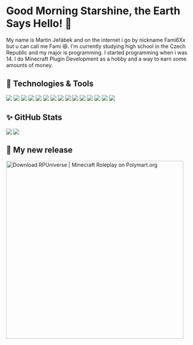 # Good Morning Starshine, the Earth Says Hello! 👋

My name is Martin Jeřábek and on the internet i go by nickname Fami6Xx but u can call me Fami 😄.
I'm currently studying high school in the Czech Republic and my major is programming. I started programming when i was 14. I do Minecraft Plugin Development as a hobby and a way to earn some amounts of money.

## 🔧 Technologies & Tools
![](https://img.shields.io/badge/OS-Windows-informational?style=flat&logo=windows&logoColor=white&color=2bbc8a) <!--Windows -->
![](https://img.shields.io/badge/Engine-Unity-informational?style=flat&logo=unity&logoColor=white&color=2bbc8a) <!--JetBrains -->
![](https://img.shields.io/badge/Editor-JetBrains-informational?style=flat&logo=jetbrains&logoColor=white&color=2bbc8a) <!--JetBrains -->
![](https://img.shields.io/badge/Code-C_Sharp-informational?style=flat&logo=csharp&logoColor=white&color=2bbc8a) <!--C# -->
![](https://img.shields.io/badge/Code-JavaScript-informational?style=flat&logo=javascript&logoColor=white&color=2bbc8a) <!--JS -->
![](https://img.shields.io/badge/Code-Java-informational?style=flat&logo=coffeescript&logoColor=white&color=2bbc8a) <!--Java -->
![](https://img.shields.io/badge/Code-PHP-informational?style=flat&logo=php&logoColor=white&color=2bbc8a) <!--PHP -->
![](https://img.shields.io/badge/Code-HTML_&_CSS-informational?style=flat&logo=html5&logoColor=white&color=2bbc8a) <!--Html & Css -->
![](https://img.shields.io/badge/Framework-React-informational?style=flat&logo=react&logoColor=white&color=2bbc8a) <!--React -->
![](https://img.shields.io/badge/Framework-NextJS-informational?style=flat&logo=nextdotjs&logoColor=white&color=2bbc8a) <!--NextJS -->
![](https://img.shields.io/badge/Framework-Express-informational?style=flat&logo=express&logoColor=white&color=2bbc8a) <!--Express -->
![](https://img.shields.io/badge/Tools-NodeJS-informational?style=flat&logo=nodedotjs&logoColor=white&color=2bbc8a) <!--NodeJS -->
![](https://img.shields.io/badge/Tools-Git-informational?style=flat&logo=git&logoColor=white&color=2bbc8a) <!--Git -->
![](https://img.shields.io/badge/Tools-Material_UI-informational?style=flat&logo=mui&logoColor=white&color=2bbc8a) <!--Material UI -->
![](https://img.shields.io/badge/Tools-Bootstrap-informational?style=flat&logo=bootstrap&logoColor=white&color=2bbc8a) <!--Bootstrap -->

## ✨ GitHub Stats
<img align="left" src="https://github-readme-stats.vercel.app/api/top-langs/?username=Fami6Xx&theme=dark&count_private=true" />
<img align="center" src="https://github-readme-stats.vercel.app/api/?username=Fami6Xx&theme=dark&count_private=true" />

## 📖 My new release
[<img src="https://images.polymart.org/resource/5845/default.jpg" width="480" alt="Download RPUniverse | Minecraft Roleplay on Polymart.org" title="Download RPUniverse | Minecraft Roleplay on Polymart.org">](https://polymart.org/resource/rpuniverse-minecraft-roleplay.5845?utm_source=product-materials-image&utm_medium=referral&utm_campaign=product-5845-materials-image-default&utm_content=product-5845-user-2406-markdown)
